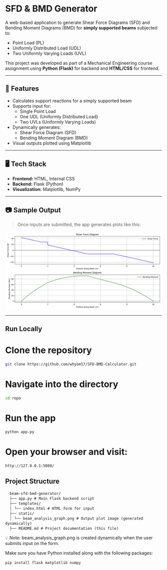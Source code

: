 # SFD & BMD Generator

A web-based application to generate Shear Force Diagrams (SFD) and Bending Moment Diagrams (BMD) for **simply supported beams** subjected to:
- Point Load (PL)
- Uniformly Distributed Load (UDL)
- Two Uniformly Varying Loads (UVL)

This project was developed as part of a Mechanical Engineering course assignment using **Python (Flask)** for backend and **HTML/CSS** for frontend.

---

## 🔧 Features

- Calculates support reactions for a simply supported beam
- Supports input for:
  - Single Point Load
  - One UDL (Uniformly Distributed Load)
  - Two UVLs (Uniformly Varying Loads)
- Dynamically generates:
  - Shear Force Diagram (SFD)
  - Bending Moment Diagram (BMD)
- Visual outputs plotted using Matplotlib

---

## 🖥️ Tech Stack

- **Frontend:** HTML, Internal CSS
- **Backend:** Flask (Python)
- **Visualization:** Matplotlib, NumPy

---

## 📷 Sample Output

> Once inputs are submitted, the app generates plots like this:

![Beam Analysis Output](static/beam_analysis_graph.png)

---

## Run Locally
# Clone the repository
```bash
git clone https://github.com/whyom17/SFD-BMD-Calculator.git
```
# Navigate into the directory
```bash
cd repo
```
# Run the app
```bash
python app.py
```
# Open your browser and visit:
```bash
http://127.0.0.1:5000/
```

## Project Structure
```text 
  beam-sfd-bmd-generator/ 
  ├── app.py # Main Flask backend script 
  ├── templates/ 
  │ └── index.html # HTML form for input 
  ├── static/ 
  │ └── beam_analysis_graph.png # Output plot image (generated dynamically) 
  ├── README.md # Project documentation (this file)
```
💡 Note: beam_analysis_graph.png is created dynamically when the user submits input on the form.

Make sure you have Python installed along with the following packages:
```bash
pip install flask matplotlib numpy
```
